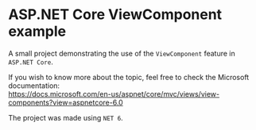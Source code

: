 # ASP.NET Core ViewComponent example
A small project demonstrating the use of the `ViewComponent` feature in `ASP.NET Core`.

If you wish to know more about the topic, feel free to check the Microsoft documentation:<br>
https://docs.microsoft.com/en-us/aspnet/core/mvc/views/view-components?view=aspnetcore-6.0

The project was made using `NET 6`.
